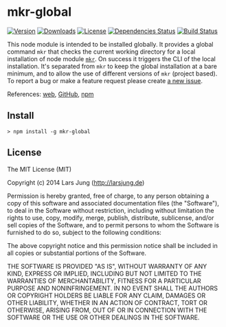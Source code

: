 # mkr-global

[![Version](http://img.shields.io/npm/v/mkr-global.svg?style=flat)](https://www.npmjs.org/package/mkr-global)
[![Downloads](http://img.shields.io/npm/dm/mkr-global.svg?style=flat)](https://www.npmjs.org/package/mkr-global)
[![License](http://img.shields.io/npm/l/mkr-global.svg?style=flat)](https://www.npmjs.org/package/mkr-global)
[![Dependencies Status](http://img.shields.io/david/lrsjng/mkr-global.svg?style=flat)](https://david-dm.org/lrsjng/mkr-global)
[![Build Status](http://img.shields.io/travis/lrsjng/mkr-global.svg?style=flat)](https://travis-ci.org/lrsjng/mkr-global)

This node module is intended to be installed globally. It provides a global command `mkr` that checks
the current working directory for a local installation of node module [`mkr`](https://www.npmjs.org/package/mkr).
On success it triggers the CLI of the local installation. It's separated from `mkr` to keep the global installation
at a bare minimum, and to allow the use of different versions of `mkr` (project based).
To report a bug or make a feature request please create [a new issue](https://github.com/lrsjng/mkr-global/issues/new).

References: [web](http://larsjung.de/mkr/), [GitHub](https://github.com/lrsjng/mkr-global), [npm](https://www.npmjs.org/package/mkr-global)


## Install

    > npm install -g mkr-global


## License
The MIT License (MIT)

Copyright (c) 2014 Lars Jung (http://larsjung.de)

Permission is hereby granted, free of charge, to any person obtaining a copy
of this software and associated documentation files (the "Software"), to deal
in the Software without restriction, including without limitation the rights
to use, copy, modify, merge, publish, distribute, sublicense, and/or sell
copies of the Software, and to permit persons to whom the Software is
furnished to do so, subject to the following conditions:

The above copyright notice and this permission notice shall be included in
all copies or substantial portions of the Software.

THE SOFTWARE IS PROVIDED "AS IS", WITHOUT WARRANTY OF ANY KIND, EXPRESS OR
IMPLIED, INCLUDING BUT NOT LIMITED TO THE WARRANTIES OF MERCHANTABILITY,
FITNESS FOR A PARTICULAR PURPOSE AND NONINFRINGEMENT. IN NO EVENT SHALL THE
AUTHORS OR COPYRIGHT HOLDERS BE LIABLE FOR ANY CLAIM, DAMAGES OR OTHER
LIABILITY, WHETHER IN AN ACTION OF CONTRACT, TORT OR OTHERWISE, ARISING FROM,
OUT OF OR IN CONNECTION WITH THE SOFTWARE OR THE USE OR OTHER DEALINGS IN
THE SOFTWARE.
